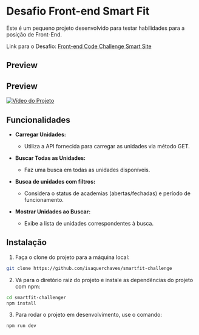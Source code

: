 # Desafio Front-end Smart Fit

Este é um pequeno projeto desenvolvido para testar habilidades para a posição de Front-End.

Link para o Desafio: [Front-end Code Challenge Smart Site](https://github.com/bioritmo/front-end-code-challenge-smartsite)

## Preview
## Preview
[![Vídeo do Projeto](https://youtu.be/h3jYJzUkUmM)](https://youtu.be/h3jYJzUkUmM)

## Funcionalidades

- **Carregar Unidades:**
  - Utiliza a API fornecida para carregar as unidades via método GET.
  
- **Buscar Todas as Unidades:**
  - Faz uma busca em todas as unidades disponíveis.
  
- **Busca de unidades com filtros:**
  - Considera o status de academias (abertas/fechadas) e período de funcionamento.
  
- **Mostrar Unidades ao Buscar:**
  - Exibe a lista de unidades correspondentes à busca.

## Instalação

1. Faça o clone do projeto para a máquina local:

```bash
git clone https://github.com/isaquerchaves/smartfit-challenge
```

2. Vá para o diretório raiz do projeto e instale as dependências do projeto com npm:

```bash
cd smartfit-challenger
npm install
```
3. Para rodar o projeto em desenvolvimento, use o comando:

```bash
npm run dev
```
